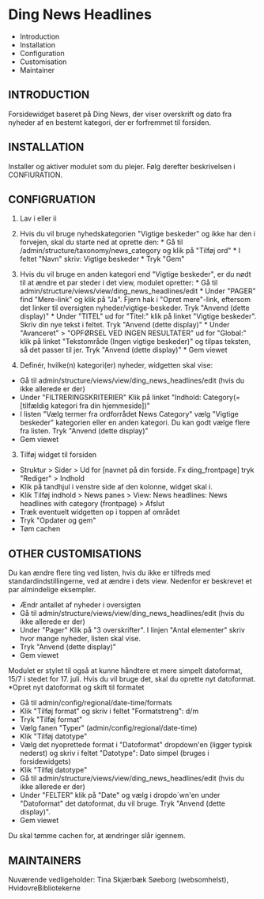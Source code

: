 Ding News Headlines
=================
 * Introduction
 * Installation
 * Configuration
 * Customisation
 * Maintainer

INTRODUCTION
-----------------
Forsidewidget baseret på Ding News, der viser overskrift og dato fra nyheder af en bestemt kategori, der er forfremmet til forsiden. 


INSTALLATION
-----------------
Installer og aktiver modulet som du plejer. Følg derefter beskrivelsen i CONFIURATION.


CONFIGRUATION 
---------------------
1. Lav i eller ii
  1. Hvis du vil bruge nyhedskategorien "Vigtige beskeder" og ikke har den i forvejen, skal du starte ned at oprette den:
    * Gå til /admin/structure/taxonomy/news_category og klik på "Tilføj ord"
    * I feltet "Navn" skriv: Vigtige beskeder
    * Tryk "Gem"
  2. Hvis du vil bruge en anden kategori end "Vigtige beskeder", er du nødt til at ændre et par steder i det view, modulet opretter:
    * Gå til admin/structure/views/view/ding_news_headlines/edit
    * Under "PAGER" find "Mere-link" og klik på "Ja". Fjern hak i "Opret mere"-link, eftersom det linker til oversigten nyheder/vigtige-beskeder. Tryk "Anvend (dette display)"
    * Under "TITEL" ud for "Titel:" klik på linket "Vigtige beskeder". Skriv din nye tekst i feltet. Tryk "Anvend (dette display)"
    * Under "Avanceret" > "OPFØRSEL VED INGEN RESULTATER" ud for "Global:" klik på linket "Tekstområde (Ingen vigtige beskeder)" og tilpas teksten, så det passer til jer. Tryk "Anvend (dette display)"
    * Gem viewet
 
2. Definér, hvilke(n) kategori(er) nyheder, widgetten skal vise:
 * Gå til admin/structure/views/view/ding_news_headlines/edit (hvis du ikke allerede er der)
 * Under "FILTRERINGSKRITERIER" Klik på linket "Indhold: Category(=[tilfældig kategori fra din hjemmeside])"
 * I listen "Vælg termer fra ordforrådet News Category" vælg "Vigtige beskeder" kategorien eller en anden kategori. Du kan godt vælge flere fra listen. Tryk "Anvend (dette display)"
 * Gem viewet 
 
3. Tilføj widget til forsiden
 * Struktur > Sider > Ud for [navnet på din forside. Fx ding_frontpage] tryk "Rediger" > Indhold
 * Klik på tandhjul i venstre side af den kolonne, widget skal i.
 * Klik Tilføj indhold > News panes > View: News headlines: News headlines with category (frontpage) > Afslut
 * Træk eventuelt widgetten op i toppen af området
 * Tryk "Opdater og gem"
 * Tøm cachen

 
OTHER CUSTOMISATIONS
------------------------------
Du kan ændre flere ting ved listen, hvis du ikke er tilfreds med standardindstillingerne, ved at ændre i dets view. Nedenfor er beskrevet et par almindelige eksempler.

* Ændr antallet af nyheder i oversigten
 * Gå til admin/structure/views/view/ding_news_headlines/edit (hvis du ikke allerede er der)
 * Under "Pager" Klik på "3 overskrifter". I linjen "Antal elementer" skriv hvor mange nyheder, listen skal vise.
 * Tryk "Anvend (dette display)"
 * Gem viewet

Modulet er stylet til også at kunne håndtere et mere simpelt datoformat, 15/7 i stedet for 17. juli. Hvis du vil bruge det, skal du oprette nyt datoformat.
*Opret nyt datoformat og skift til formatet
 * Gå til admin/config/regional/date-time/formats
 * Klik "Tilføj format" og skriv i feltet "Formatstreng": d/m
 * Tryk "Tilføj format"
 * Vælg fanen "Typer" (admin/config/regional/date-time)
 * Klik "Tilføj datotype"
 * Vælg det nyoprettede format i "Datoformat" dropdown'en (ligger typisk nederst) og skriv i feltet "Datotype": Dato simpel (bruges i forsidewidgets)
 * Klik "Tilføj datotype"
 * Gå til admin/structure/views/view/ding_news_headlines/edit (hvis du ikke allerede er der)
 * Under "FELTER" klik på "Date" og vælg i dropdo´wn'en under "Datoformat" det datoformat, du vil bruge. Tryk "Anvend (dette display)".
 * Gem viewet

Du skal tømme cachen for, at ændringer slår igennem.
 
 
MAINTAINERS
----------------
Nuværende vedligeholder: Tina Skjærbæk Søeborg (websomhelst), HvidovreBibliotekerne